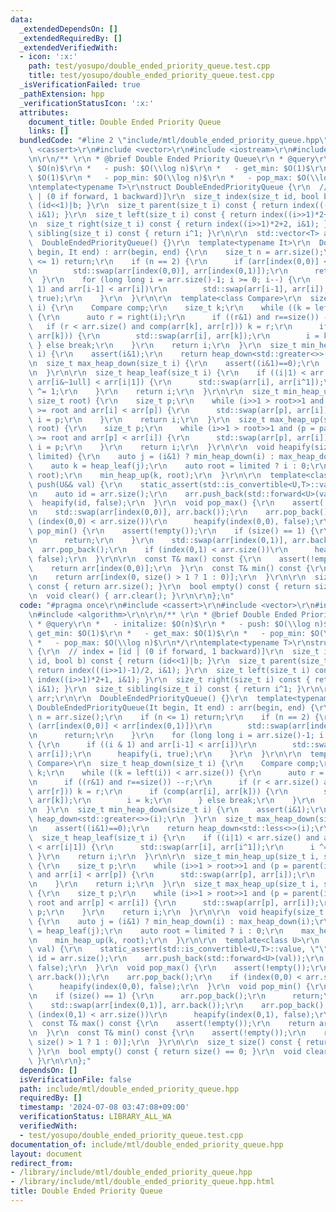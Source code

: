 ```yaml
---
data:
  _extendedDependsOn: []
  _extendedRequiredBy: []
  _extendedVerifiedWith:
  - icon: ':x:'
    path: test/yosupo/double_ended_priority_queue.test.cpp
    title: test/yosupo/double_ended_priority_queue.test.cpp
  _isVerificationFailed: true
  _pathExtension: hpp
  _verificationStatusIcon: ':x:'
  attributes:
    document_title: Double Ended Priority Queue
    links: []
  bundledCode: "#line 2 \"include/mtl/double_ended_priority_queue.hpp\"\n#include\
    \ <cassert>\r\n#include <vector>\r\n#include <iostream>\r\n#include <algorithm>\r\
    \n\r\n/** \r\n * @brief Double Ended Priority Queue\r\n * @query\r\n *   - initalize:\
    \ $O(n)$\r\n *   - push: $O(\\log n)$\r\n *   - get_min: $O(1)$\r\n *   - get_max:\
    \ $O(1)$\r\n *   - pop_min: $O(\\log n)$\r\n *   - pop_max: $O(\\log n)$\r\n*/\r\
    \ntemplate<typename T>\r\nstruct DoubleEndedPriorityQueue {\r\n  // index = [id\
    \ | (0 if forward, 1 backward)]\r\n  size_t index(size_t id, bool b) const { return\
    \ (id<<1)|b; }\r\n  size_t parent(size_t i) const { return index(((i>>1)-1)/2,\
    \ i&1); }\r\n  size_t left(size_t i) const { return index((i>>1)*2+1, i&1); }\r\
    \n  size_t right(size_t i) const { return index((i>>1)*2+2, i&1); }\r\n  size_t\
    \ sibling(size_t i) const { return i^1; }\r\n\r\n  std::vector<T> arr;\r\n\r\n\
    \  DoubleEndedPriorityQueue() {}\r\n  template<typename It>\r\n  DoubleEndedPriorityQueue(It\
    \ begin, It end) : arr(begin, end) {\r\n    size_t n = arr.size();\r\n    if (n\
    \ <= 1) return;\r\n    if (n == 2) {\r\n      if (arr[index(0,0)] < arr[index(0,1)])\r\
    \n        std::swap(arr[index(0,0)], arr[index(0,1)]);\r\n      return;\r\n  \
    \  }\r\n    for (long long i = arr.size()-1; i >= 0; i--) {\r\n      if ((i &\
    \ 1) and arr[i-1] < arr[i])\r\n        std::swap(arr[i-1], arr[i]);\r\n      heapify(i,\
    \ true);\r\n    }\r\n  }\r\n\r\n  template<class Compare>\r\n  size_t heap_down(size_t\
    \ i) {\r\n    Compare comp;\r\n    size_t k;\r\n    while ((k = left(i)) < arr.size())\
    \ {\r\n      auto r = right(i);\r\n      if ((r&1) and r==size()) --r;\r\n   \
    \   if (r < arr.size() and comp(arr[k], arr[r])) k = r;\r\n      if (comp(arr[i],\
    \ arr[k])) {\r\n        std::swap(arr[i], arr[k]);\r\n        i = k;\r\n     \
    \ } else break;\r\n    }\r\n    return i;\r\n  }\r\n  size_t min_heap_down(size_t\
    \ i) {\r\n    assert(i&1);\r\n    return heap_down<std::greater<>>(i);\r\n  }\r\
    \n  size_t max_heap_down(size_t i) {\r\n    assert((i&1)==0);\r\n    return heap_down<std::less<>>(i);\r\
    \n  }\r\n\r\n  size_t heap_leaf(size_t i) {\r\n    if ((i|1) < arr.size() and\
    \ arr[i&~1ull] < arr[i|1]) {\r\n      std::swap(arr[i], arr[i^1]);\r\n      i\
    \ ^= 1;\r\n    }\r\n    return i;\r\n  }\r\n\r\n  size_t min_heap_up(size_t i,\
    \ size_t root) {\r\n    size_t p;\r\n    while (i>>1 > root>>1 and (p = parent(i)|1)\
    \ >= root and arr[i] < arr[p]) {\r\n      std::swap(arr[p], arr[i]);\r\n     \
    \ i = p;\r\n    }\r\n    return i;\r\n  }\r\n  size_t max_heap_up(size_t i, size_t\
    \ root) {\r\n    size_t p;\r\n    while (i>>1 > root>>1 and (p = parent(i)&~1ull)\
    \ >= root and arr[p] < arr[i]) {\r\n      std::swap(arr[p], arr[i]);\r\n     \
    \ i = p;\r\n    }\r\n    return i;\r\n  }\r\n\r\n  void heapify(size_t i, bool\
    \ limited) {\r\n    auto j = (i&1) ? min_heap_down(i) : max_heap_down(i);\r\n\
    \    auto k = heap_leaf(j);\r\n    auto root = limited ? i : 0;\r\n    max_heap_up(k,\
    \ root);\r\n    min_heap_up(k, root);\r\n  }\r\n\r\n  template<class U>\r\n  void\
    \ push(U&& val) {\r\n    static_assert(std::is_convertible<U,T>::value, \"\");\r\
    \n    auto id = arr.size();\r\n    arr.push_back(std::forward<U>(val));\r\n  \
    \  heapify(id, false);\r\n  }\r\n  void pop_max() {\r\n    assert(!empty());\r\
    \n    std::swap(arr[index(0,0)], arr.back());\r\n    arr.pop_back();\r\n    if\
    \ (index(0,0) < arr.size())\r\n      heapify(index(0,0), false);\r\n  }\r\n  void\
    \ pop_min() {\r\n    assert(!empty());\r\n    if (size() == 1) {\r\n      arr.pop_back();\r\
    \n      return;\r\n    }\r\n    std::swap(arr[index(0,1)], arr.back());\r\n  \
    \  arr.pop_back();\r\n    if (index(0,1) < arr.size())\r\n      heapify(index(0,1),\
    \ false);\r\n  }\r\n\r\n  const T& max() const {\r\n    assert(!empty());\r\n\
    \    return arr[index(0,0)];\r\n  }\r\n  const T& min() const {\r\n    assert(!empty());\r\
    \n    return arr[index(0, size() > 1 ? 1 : 0)];\r\n  }\r\n\r\n  size_t size()\
    \ const { return arr.size(); }\r\n  bool empty() const { return size() == 0; }\r\
    \n  void clear() { arr.clear(); }\r\n\r\n};\n"
  code: "#pragma once\r\n#include <cassert>\r\n#include <vector>\r\n#include <iostream>\r\
    \n#include <algorithm>\r\n\r\n/** \r\n * @brief Double Ended Priority Queue\r\n\
    \ * @query\r\n *   - initalize: $O(n)$\r\n *   - push: $O(\\log n)$\r\n *   -\
    \ get_min: $O(1)$\r\n *   - get_max: $O(1)$\r\n *   - pop_min: $O(\\log n)$\r\n\
    \ *   - pop_max: $O(\\log n)$\r\n*/\r\ntemplate<typename T>\r\nstruct DoubleEndedPriorityQueue\
    \ {\r\n  // index = [id | (0 if forward, 1 backward)]\r\n  size_t index(size_t\
    \ id, bool b) const { return (id<<1)|b; }\r\n  size_t parent(size_t i) const {\
    \ return index(((i>>1)-1)/2, i&1); }\r\n  size_t left(size_t i) const { return\
    \ index((i>>1)*2+1, i&1); }\r\n  size_t right(size_t i) const { return index((i>>1)*2+2,\
    \ i&1); }\r\n  size_t sibling(size_t i) const { return i^1; }\r\n\r\n  std::vector<T>\
    \ arr;\r\n\r\n  DoubleEndedPriorityQueue() {}\r\n  template<typename It>\r\n \
    \ DoubleEndedPriorityQueue(It begin, It end) : arr(begin, end) {\r\n    size_t\
    \ n = arr.size();\r\n    if (n <= 1) return;\r\n    if (n == 2) {\r\n      if\
    \ (arr[index(0,0)] < arr[index(0,1)])\r\n        std::swap(arr[index(0,0)], arr[index(0,1)]);\r\
    \n      return;\r\n    }\r\n    for (long long i = arr.size()-1; i >= 0; i--)\
    \ {\r\n      if ((i & 1) and arr[i-1] < arr[i])\r\n        std::swap(arr[i-1],\
    \ arr[i]);\r\n      heapify(i, true);\r\n    }\r\n  }\r\n\r\n  template<class\
    \ Compare>\r\n  size_t heap_down(size_t i) {\r\n    Compare comp;\r\n    size_t\
    \ k;\r\n    while ((k = left(i)) < arr.size()) {\r\n      auto r = right(i);\r\
    \n      if ((r&1) and r==size()) --r;\r\n      if (r < arr.size() and comp(arr[k],\
    \ arr[r])) k = r;\r\n      if (comp(arr[i], arr[k])) {\r\n        std::swap(arr[i],\
    \ arr[k]);\r\n        i = k;\r\n      } else break;\r\n    }\r\n    return i;\r\
    \n  }\r\n  size_t min_heap_down(size_t i) {\r\n    assert(i&1);\r\n    return\
    \ heap_down<std::greater<>>(i);\r\n  }\r\n  size_t max_heap_down(size_t i) {\r\
    \n    assert((i&1)==0);\r\n    return heap_down<std::less<>>(i);\r\n  }\r\n\r\n\
    \  size_t heap_leaf(size_t i) {\r\n    if ((i|1) < arr.size() and arr[i&~1ull]\
    \ < arr[i|1]) {\r\n      std::swap(arr[i], arr[i^1]);\r\n      i ^= 1;\r\n   \
    \ }\r\n    return i;\r\n  }\r\n\r\n  size_t min_heap_up(size_t i, size_t root)\
    \ {\r\n    size_t p;\r\n    while (i>>1 > root>>1 and (p = parent(i)|1) >= root\
    \ and arr[i] < arr[p]) {\r\n      std::swap(arr[p], arr[i]);\r\n      i = p;\r\
    \n    }\r\n    return i;\r\n  }\r\n  size_t max_heap_up(size_t i, size_t root)\
    \ {\r\n    size_t p;\r\n    while (i>>1 > root>>1 and (p = parent(i)&~1ull) >=\
    \ root and arr[p] < arr[i]) {\r\n      std::swap(arr[p], arr[i]);\r\n      i =\
    \ p;\r\n    }\r\n    return i;\r\n  }\r\n\r\n  void heapify(size_t i, bool limited)\
    \ {\r\n    auto j = (i&1) ? min_heap_down(i) : max_heap_down(i);\r\n    auto k\
    \ = heap_leaf(j);\r\n    auto root = limited ? i : 0;\r\n    max_heap_up(k, root);\r\
    \n    min_heap_up(k, root);\r\n  }\r\n\r\n  template<class U>\r\n  void push(U&&\
    \ val) {\r\n    static_assert(std::is_convertible<U,T>::value, \"\");\r\n    auto\
    \ id = arr.size();\r\n    arr.push_back(std::forward<U>(val));\r\n    heapify(id,\
    \ false);\r\n  }\r\n  void pop_max() {\r\n    assert(!empty());\r\n    std::swap(arr[index(0,0)],\
    \ arr.back());\r\n    arr.pop_back();\r\n    if (index(0,0) < arr.size())\r\n\
    \      heapify(index(0,0), false);\r\n  }\r\n  void pop_min() {\r\n    assert(!empty());\r\
    \n    if (size() == 1) {\r\n      arr.pop_back();\r\n      return;\r\n    }\r\n\
    \    std::swap(arr[index(0,1)], arr.back());\r\n    arr.pop_back();\r\n    if\
    \ (index(0,1) < arr.size())\r\n      heapify(index(0,1), false);\r\n  }\r\n\r\n\
    \  const T& max() const {\r\n    assert(!empty());\r\n    return arr[index(0,0)];\r\
    \n  }\r\n  const T& min() const {\r\n    assert(!empty());\r\n    return arr[index(0,\
    \ size() > 1 ? 1 : 0)];\r\n  }\r\n\r\n  size_t size() const { return arr.size();\
    \ }\r\n  bool empty() const { return size() == 0; }\r\n  void clear() { arr.clear();\
    \ }\r\n\r\n};"
  dependsOn: []
  isVerificationFile: false
  path: include/mtl/double_ended_priority_queue.hpp
  requiredBy: []
  timestamp: '2024-07-08 03:47:08+09:00'
  verificationStatus: LIBRARY_ALL_WA
  verifiedWith:
  - test/yosupo/double_ended_priority_queue.test.cpp
documentation_of: include/mtl/double_ended_priority_queue.hpp
layout: document
redirect_from:
- /library/include/mtl/double_ended_priority_queue.hpp
- /library/include/mtl/double_ended_priority_queue.hpp.html
title: Double Ended Priority Queue
---
```

